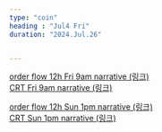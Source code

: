 ```yaml
---
type: "coin"
heading : "Jul4 Fri"
duration: "2024.Jul.26"


---
```

 


[order flow 12h Fri 9am narrative (링크)](/todo/images/order-flow-2024-07-26-9AM.png)   
[CRT Fri 9am narrative (링크)](/todo/images/CRT-2024-07-26-9AM.png)  



[order flow 12h Sun 1pm narrative (링크)](/todo/images/order-flow-2024-07-28-1PM.png)   
[CRT Sun 1pm narrative (링크)](/todo/images/CRT-2024-07-28-1PM.png)  


